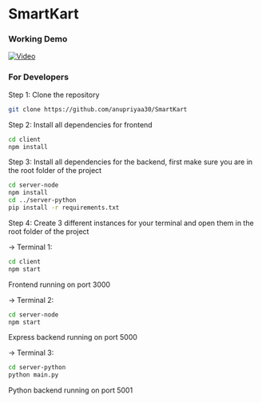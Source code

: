 # SmartKart

### Working Demo

[![Video](https://img.youtube.com/vi/tmw6HBQd-kM/0.jpg)](https://www.youtube.com/watch?v=tmw6HBQd-kM)

### For Developers

Step 1: Clone the repository
```bash
git clone https://github.com/anupriyaa30/SmartKart
```

Step 2: Install all dependencies for frontend
```bash
cd client
npm install
```

Step 3: Install all dependencies for the backend, first make sure you are in the root folder of the project
```bash
cd server-node
npm install
cd ../server-python
pip install -r requirements.txt
```

Step 4: Create 3 different instances for your terminal and open them in the root folder of the project

  -> Terminal 1:
  ```bash
  cd client
  npm start
  ```
  Frontend running on port 3000
  

  -> Terminal 2:
  ```bash
  cd server-node
  npm start
  ```
  Express backend running on port 5000
  

  -> Terminal 3:
  ```bash
  cd server-python
  python main.py
  ```
  Python backend running on port 5001
